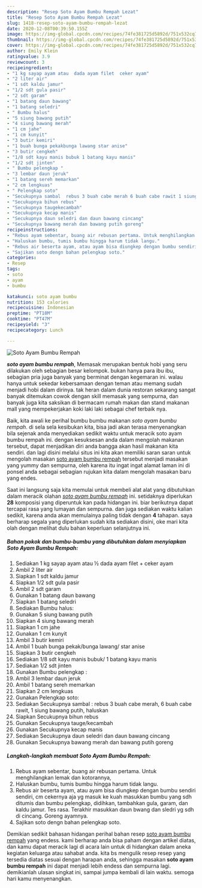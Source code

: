 ```yaml
---
description: "Resep Soto Ayam Bumbu Rempah Lezat"
title: "Resep Soto Ayam Bumbu Rempah Lezat"
slug: 1418-resep-soto-ayam-bumbu-rempah-lezat
date: 2020-12-08T00:39:50.155Z
image: https://img-global.cpcdn.com/recipes/74fe381725d5892d/751x532cq70/soto-ayam-bumbu-rempah-foto-resep-utama.jpg
thumbnail: https://img-global.cpcdn.com/recipes/74fe381725d5892d/751x532cq70/soto-ayam-bumbu-rempah-foto-resep-utama.jpg
cover: https://img-global.cpcdn.com/recipes/74fe381725d5892d/751x532cq70/soto-ayam-bumbu-rempah-foto-resep-utama.jpg
author: Emily Klein
ratingvalue: 3.9
reviewcount: 3
recipeingredient:
- "1 kg sayap ayam atau  dada ayam filet  ceker ayam"
- "2 liter air"
- "1 sdt kaldu jamur"
- "1/2 sdt gula pasir"
- "2 sdt garam"
- "1 batang daun bawang"
- "1 batang seledri"
- " Bumbu halus"
- "5 siung bawang putih"
- "4 siung bawang merah"
- "1 cm jahe"
- "1 cm kunyit"
- "3 butir kemiri"
- "1 buah bunga pekakbunga lawang star anise"
- "3 butir cengkeh"
- "1/8 sdt kayu manis bubuk 1 batang kayu manis"
- "1/2 sdt jinten"
- " Bumbu pelengkap "
- "3 lembar daun jeruk"
- "1 batang sereh memarkan"
- "2 cm lengkuas"
- " Pelengkap soto"
- "Secukupnya sambal  rebus 3 buah cabe merah 6 buah cabe rawit 1 siung bawang putih haluskan"
- "Secukupnya bihun rebus"
- "Secukupnya taugekecambah"
- "Secukupnya kecap manis"
- "Secukupnya daun seledri dan daun bawang cincang"
- "Secukupnya bawang merah dan bawang putih goreng"
recipeinstructions:
- "Rebus ayam sebentar, buang air rebusan pertama. Untuk menghilangkan lemak dan kotorannya,"
- "Haluskan bumbu, tumis bumbu hingga harum tidak langu."
- "Rebus air beserta ayam, atau ayam bisa diungkep dengan bumbu sendiri sendiri, cm cekernya aja yg masuk ke kuah masukkan bumbu yang sdh ditumis dan bumbu pelengkap, didihkan, tambahkan gula, garam, dan kaldu jamur. Tes rasa. Terakhir masukkan daun bwang dan sledri yg sdh di cincang. Goreng ayamnya."
- "Sajikan soto dengn bahan pelengkap soto."
categories:
- Resep
tags:
- soto
- ayam
- bumbu

katakunci: soto ayam bumbu 
nutrition: 153 calories
recipecuisine: Indonesian
preptime: "PT18M"
cooktime: "PT47M"
recipeyield: "3"
recipecategory: Lunch

---
```



![Soto Ayam Bumbu Rempah](https://img-global.cpcdn.com/recipes/74fe381725d5892d/751x532cq70/soto-ayam-bumbu-rempah-foto-resep-utama.jpg)

<b><i>soto ayam bumbu rempah</i></b>, Memasak merupakan bentuk hobi yang seru dilakukan oleh sebagian besar kelompok. bukan hanya para ibu ibu, sebagian pria juga banyak yang berminat dengan kegemaran ini. walau hanya untuk sekedar kebersamaan dengan teman atau memang sudah menjadi hobi dalam dirinya. tak heran dalam dunia restoran sekarang sangat banyak ditemukan cowok dengan skill memasak yang sempurna, dan banyak juga kita saksikan di bermacam rumah makan dan stand makanan mall yang mempekerjakan koki laki laki sebagai chef terbaik nya.



Baik, kita awali ke perihal bumbu bumbu makanan <i>soto ayam bumbu rempah</i>. di sela sela kesibukan kita, bisa jadi akan terasa menyenangkan bila sejenak anda menyediakan sedikit waktu untuk meracik soto ayam bumbu rempah ini. dengan kesuksesan anda dalam mengolah makanan tersebut, dapat menjadikan diri anda bangga akan hasil makanan kita sendiri. dan lagi disini melalui situs ini kita akan memiliki saran saran untuk mengolah masakan <u>soto ayam bumbu rempah</u> tersebut menjadi masakan yang yummy dan sempurna, oleh karena itu ingat ingat alamat laman ini di ponsel anda sebagai sebagian rujukan kita dalam mengolah masakan baru yang endes.


Saat ini langsung saja kita memulai untuk membeli alat alat yang dibutuhkan dalam meracik olahan <u><i>soto ayam bumbu rempah</i></u> ini. setidaknya diperlukan <b>28</b> komposisi yang diperuntuk kan pada hidangan ini. biar berikutnya dapat tercapai rasa yang lumayan dan sempurna. dan juga sediakan waktu kalian sedikit, karena anda akan memulainya paling tidak dengan <b>4</b> tahapan. saya berharap segala yang diperlukan sudah kita sediakan disini, oke mari kita olah dengan melihat dulu bahan keperluan selanjutnya ini.

<!--inarticleads1-->

##### Bahan pokok dan bumbu-bumbu yang dibutuhkan dalam menyiapkan Soto Ayam Bumbu Rempah:

1. Sediakan 1 kg sayap ayam atau ½ dada ayam filet + ceker ayam
1. Ambil 2 liter air
1. Siapkan 1 sdt kaldu jamur
1. Siapkan 1/2 sdt gula pasir
1. Ambil 2 sdt garam
1. Gunakan 1 batang daun bawang
1. Siapkan 1 batang seledri
1. Sediakan  Bumbu halus:
1. Gunakan 5 siung bawang putih
1. Siapkan 4 siung bawang merah
1. Siapkan 1 cm jahe
1. Gunakan 1 cm kunyit
1. Ambil 3 butir kemiri
1. Ambil 1 buah bunga pekak/bunga lawang/ star anise
1. Siapkan 3 butir cengkeh
1. Sediakan 1/8 sdt kayu manis bubuk/ 1 batang kayu manis
1. Sediakan 1/2 sdt jinten
1. Gunakan  Bumbu pelengkap :
1. Ambil 3 lembar daun jeruk
1. Ambil 1 batang sereh memarkan
1. Siapkan 2 cm lengkuas
1. Gunakan  Pelengkap soto:
1. Sediakan Secukupnya sambal : rebus 3 buah cabe merah, 6 buah cabe rawit, 1 siung bawang putih, haluskan
1. Siapkan Secukupnya bihun rebus
1. Gunakan Secukupnya tauge/kecambah
1. Gunakan Secukupnya kecap manis
1. Sediakan Secukupnya daun seledri dan daun bawang cincang
1. Gunakan Secukupnya bawang merah dan bawang putih goreng




<!--inarticleads2-->

##### Langkah-langkah membuat Soto Ayam Bumbu Rempah:

1. Rebus ayam sebentar, buang air rebusan pertama. Untuk menghilangkan lemak dan kotorannya,
1. Haluskan bumbu, tumis bumbu hingga harum tidak langu.
1. Rebus air beserta ayam, atau ayam bisa diungkep dengan bumbu sendiri sendiri, cm cekernya aja yg masuk ke kuah masukkan bumbu yang sdh ditumis dan bumbu pelengkap, didihkan, tambahkan gula, garam, dan kaldu jamur. Tes rasa. Terakhir masukkan daun bwang dan sledri yg sdh di cincang. Goreng ayamnya.
1. Sajikan soto dengn bahan pelengkap soto.




Demikian sedikit bahasan hidangan perihal bahan resep <u>soto ayam bumbu rempah</u> yang endess. kami berharap anda bisa paham dengan artikel diatas, dan kamu dapat meracik lagi di acara lain untuk di hidangkan dalam aneka kegiatan keluarga atau sahabat anda. kita bs mengulik resep resep yang tersedia diatas sesuai dengan harapan anda, sehingga masakan <b>soto ayam bumbu rempah</b> ini dapat menjadi lebih endess dan sempurna lagi. demikianlah ulasan singkat ini, sampai jumpa kembali di lain waktu. semoga hari kamu menyenangkan.
